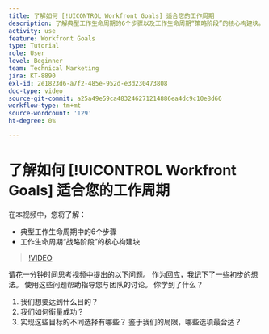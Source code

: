 ```yaml
---
title: 了解如何 [!UICONTROL Workfront Goals] 适合您的工作周期
description: 了解典型工作生命周期的6个步骤以及工作生命周期“策略阶段”的核心构建块。
activity: use
feature: Workfront Goals
type: Tutorial
role: User
level: Beginner
team: Technical Marketing
jira: KT-8890
exl-id: 2e1823d6-a7f2-485e-952d-e3d230473808
doc-type: video
source-git-commit: a25a49e59ca483246271214886ea4dc9c10e8d66
workflow-type: tm+mt
source-wordcount: '129'
ht-degree: 0%

---
```


# 了解如何 [!UICONTROL Workfront Goals] 适合您的工作周期

在本视频中，您将了解：

* 典型工作生命周期中的6个步骤
* 工作生命周期“战略阶段”的核心构建块

>[!VIDEO](https://video.tv.adobe.com/v/335184/?quality=12&learn=on)

<!--
Your turn graphic
-->

请花一分钟时间思考视频中提出的以下问题。 作为回应，我记下了一些初步的想法。 使用这些问题帮助指导您与团队的讨论。 你学到了什么？

1. 我们想要达到什么目的？
1. 我们如何衡量成功？
1. 实现这些目标的不同选择有哪些？ 鉴于我们的局限，哪些选项最合适？
